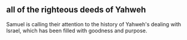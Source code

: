 ## all of the righteous deeds of Yahweh ##

Samuel is calling their attention to the history of Yahweh's dealing with Israel,  which has been filled with goodness and purpose.